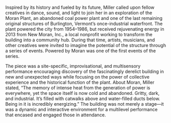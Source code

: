Inspired by its history and fueled by its future, Miller called upon fellow creatives in dance, sound, and light to join her in an exploration of the Moran Plant, an abandoned coal power plant and one of the last remaining original structures of Burlington, Vermont’s once-industrial waterfront. The plant powered the city from 1954–1986, but received rejuvenating energy in 2013 from New Moran, Inc., a local nonprofit working to transform the building into a community hub. During that time, artists, musicians, and other creatives were invited to imagine the potential of the structure through a series of events. Powered by Moran was one of the first events of the series. 

The piece was a site-specific, improvisational, and multisensory performance encouraging discovery of the fascinatingly derelict building in new and unexpected ways while focusing on the power of collective experience and the historical function of the plant. About Moran, Miller stated, “The memory of intense heat from the generation of power is everywhere, yet the space itself is now cold and abandoned. Gritty, dark, and industrial. It’s filled with catwalks above and water-filled ducts below. Being in it is incredibly energizing.” The building was not merely a stage—it was a dynamic and interactive environment for a multilevel performance that encased and engaged those in attendance.